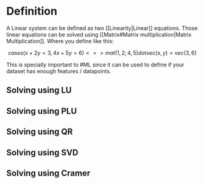 # Definition
A Linear system can be defined as two [[Linearity|Linear]] equations. Those linear equations can be solved using [[Matrix#Matrix multiplication|Matrix Multiplication]]. Where you define like this:

$$
cases(x+2y = 3, 4x+5y=6) <=> mat(1,2; 4,5) dot vec(x, y) = vec(3,6) 
$$

This is specially important to #ML since it can be used to define if your dataset has enough features / datapoints.  
## Solving using LU

## Solving using PLU

## Solving using QR

## Solving using SVD

## Solving using Cramer
